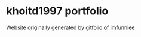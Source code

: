 # khoitd1997 portfolio

Website originally generated by [gitfolio of imfunniee](https://github.com/imfunniee/gitfolio)
